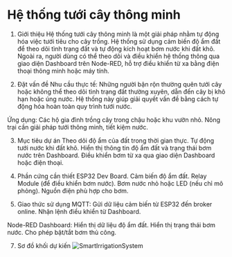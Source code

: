 # Hệ thống tưới cây thông minh
1. Giới thiệu
Hệ thống tưới cây thông minh là một giải pháp nhằm tự động hóa việc tưới tiêu cho cây trồng. Hệ thống sử dụng cảm biến độ ẩm đất để theo dõi tình trạng đất và tự động kích hoạt bơm nước khi đất khô. Ngoài ra, người dùng có thể theo dõi và điều khiển hệ thống thông qua giao diện Dashboard trên Node-RED, hỗ trợ điều khiển từ xa bằng điện thoại thông minh hoặc máy tính.

2. Đặt vấn đề
Nhu cầu thực tế:
Những người bận rộn thường quên tưới cây hoặc không thể theo dõi tình trạng đất thường xuyên, dẫn đến cây bị khô hạn hoặc úng nước. Hệ thống này giúp giải quyết vấn đề bằng cách tự động hóa hoàn toàn quy trình tưới nước.

Ứng dụng:
Các hộ gia đình trồng cây trong chậu hoặc khu vườn nhỏ.
Nông trại cần giải pháp tưới thông minh, tiết kiệm nước.

3. Mục tiêu dự án
Theo dõi độ ẩm của đất trong thời gian thực.
Tự động tưới nước khi đất khô.
Hiển thị thông tin độ ẩm đất và trạng thái bơm nước trên Dashboard.
Điều khiển bơm từ xa qua giao diện Dashboard hoặc điện thoại.

5. Phần cứng cần thiết
ESP32 Dev Board.
Cảm biến độ ẩm đất.
Relay Module (để điều khiển bơm nước).
Bơm nước nhỏ hoặc LED (nếu chỉ mô phỏng).
Nguồn điện phù hợp cho bơm.

6. Giao thức sử dụng
MQTT:
Gửi dữ liệu cảm biến từ ESP32 đến broker online.
Nhận lệnh điều khiển từ Dashboard.

Node-RED Dashboard:
Hiển thị dữ liệu độ ẩm đất.
Hiển thị trạng thái bơm nước.
Cho phép bật/tắt bơm thủ công.

7. Sơ đồ khối dự kiến
   ![SmartIrrigationSystem](https://github.com/user-attachments/assets/a29dc484-5d2b-4e5f-9382-e8492f882f48)

